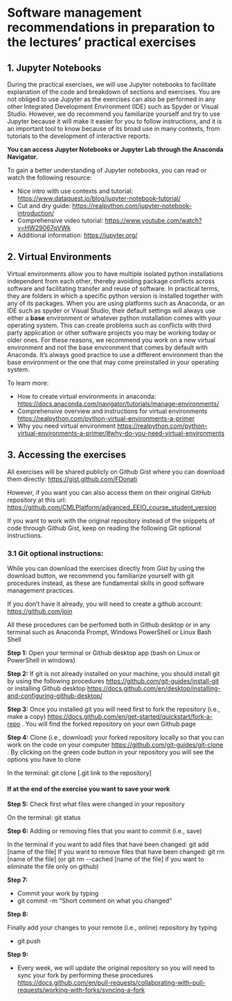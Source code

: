 ﻿# Software management recommendations in preparation to the lectures’ practical exercises

## 1. Jupyter Notebooks

During the practical exercises, we will use Jupyter notebooks to facilitate explanation of the code and breakdown of sections and exercises. You are not obliged to use Jupyter as the exercises can also be performed in any other Integrated Development Environment (IDE) such as Spyder or Visual Studio. However, we do recommend you familiarize yourself and try to use Jupyter because it will make it easier for you to follow instructions, and it is an important tool to know because of its broad use in many contexts, from tutorials to the development of interactive reports.

**You can access Jupyter Notebooks or Jupyter Lab through the Anaconda Navigator.**

To gain a better understanding of Jupyter notebooks, you can read or watch the following resource:

- Nice intro with use contexts and tutorial: <https://www.dataquest.io/blog/jupyter-notebook-tutorial/>
- Cut and dry guide: <https://realpython.com/jupyter-notebook-introduction/>
- Comprehensive video tutorial: <https://www.youtube.com/watch?v=HW29067qVWk>
- Additional information: <https://jupyter.org/>

## 2. Virtual Environments

Virtual environments allow you to have multiple isolated python installations independent from each other, thereby avoiding package conflicts across software and facilitating transfer and reuse of software. In practical terms, they are folders in which a specific python version is installed together with any of its packages. When you are using platforms such as Anaconda, or an IDE such as spyder or Visual Studio, their default settings will always use either a **base** environment or whatever python installation comes with your operating system. This can create problems such as conflicts with third party application or other software projects you may be working today or older ones. For these reasons, we recommend you work on a new virtual environment and not the base environment that comes by default with Anaconda. It’s always good practice to use a different environment than the base environment or the one that may come preinstalled in your operating system.

To learn more:

- How to create virtual environments in anaconda: <https://docs.anaconda.com/navigator/tutorials/manage-environments/>
- Comprehensive overview and instructions for virtual environments <https://realpython.com/python-virtual-environments-a-primer>
- Why you need virtual environment <https://realpython.com/python-virtual-environments-a-primer/#why-do-you-need-virtual-environments>

## 3. Accessing the exercises

All exercises will be shared publicly on Github Gist where you can download them directly: <https://gist.github.com/FDonati>

However, if you want you can also access them on their original GitHub repository at this url: <https://github.com/CMLPlatform/advanced_EEIO_course_student_version>

If you want to work with the original repository instead of the snippets of code through Github Gist, keep on reading the following Git optional instructions.

### 3.1 Git optional instructions:

While you can download the exercises directly from Gist by using the download button, we recommend you familiarize yourself with git procedures instead, as these are fundamental skills in good software management practices.

If you don’t have it already, you will need to create a github account: <https://github.com/join>

All these procedures can be perfomed both in Github desktop or in any terminal such as Anaconda Prompt, Windows PowerShell or Linux Bash Shell

**Step 1:** Open your terminal or Github desktop app (bash on Linux or PowerShell in windows)

**Step 2:** If git is not already installed on your machine, you should install git by using the following procedures <https://github.com/git-guides/install-git> or installing Github desktop <https://docs.github.com/en/desktop/installing-and-configuring-github-desktop/>

**Step 3:** Once you installed git you will need first to fork the repository (i.e., make a copy) <https://docs.github.com/en/get-started/quickstart/fork-a-repo> . You will find the forked repository on your own Github page

**Step 4:** Clone (i.e., download) your forked repository locally so that you can work on the code on your computer <https://github.com/git-guides/git-clone> . By clicking on the green code button in your repository you will see the options you have to clone

In the terminal: git clone [.git link to the repository]

#### If at the end of the exercise you want to save your work

**Step 5:** Check first what files were changed in your repository

On the terminal: git status

**Step 6:** Adding or removing files that you want to commit (i.e., save)

In the terminal if you want to add files that have been changed: git add [name of the file]
If you want to remove files that have been changed: git rm [name of the file] (or git rm --cached [name of the file] if you want to eliminate the file only on github)

**Step 7:**

- Commit your work by typing
- git commit -m “Short comment on what you changed”

**Step 8:**

Finally add your changes to your remote (i.e., online) repository by typing
- git push

**Step 9:**

- Every week, we will update the original repository so you will need to sync your fork by performing these procedures <https://docs.github.com/en/pull-requests/collaborating-with-pull-requests/working-with-forks/syncing-a-fork>
